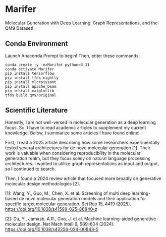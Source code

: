 # Marifer
Molecular Generation with Deep Learning, Graph Representations, and the QM9 Dataset!

## Conda Environment
Launch Anaconda Prompt to begin! Then, enter these commands:
```
conda create -y -n=Marifer python=3.11
conda activate Marifer
pip install tensorflow
pip install tfds-nightly
pip install mlcroissant
pip install apache_beam
pip install matplotlib
tfds build qm9/original
```

## Scientific Literature
Honestly, I am not well-versed in molecular generation as a deep learning focus. So, I have to read academic articles to supplement my current knowledge. Below, I summarize some articles I have found online:

First, I read a 2025 article describing how some researchers experimentally tested several architectures for de novo molecular generation [1]. Their work is valuable when considering reproducibility in the molecular generation realm, but they focus solely on natural language processing architectures. I wanted to utilize graph representations as input and output, so I continued to search.

Then, I found a 2024 review article that focused more broadly on generative molecular design methodologies [2].

[1]: Wang, Y., Guo, M., Chen, X. et al. Screening of multi deep learning-based de novo molecular generation models and their application for specific target molecular generation. Sci Rep 15, 4419 (2025). https://doi.org/10.1038/s41598-025-86840-z

[2]: Du, Y., Jamasb, A.R., Guo, J. et al. Machine learning-aided generative molecular design. Nat Mach Intell 6, 589–604 (2024). https://doi.org/10.1038/s42256-024-00843-5

